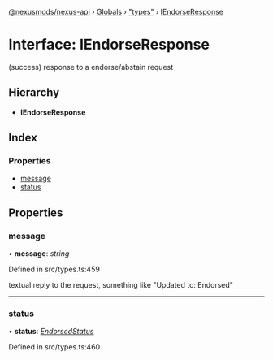 [@nexusmods/nexus-api](../README.md) › [Globals](../globals.md) › ["types"](../modules/_types_.md) › [IEndorseResponse](_types_.iendorseresponse.md)

# Interface: IEndorseResponse

(success) response to a endorse/abstain request

## Hierarchy

* **IEndorseResponse**

## Index

### Properties

* [message](_types_.iendorseresponse.md#message)
* [status](_types_.iendorseresponse.md#status)

## Properties

###  message

• **message**: *string*

Defined in src/types.ts:459

textual reply to the request, something like "Updated to: Endorsed"

___

###  status

• **status**: *[EndorsedStatus](../modules/_types_.md#endorsedstatus)*

Defined in src/types.ts:460
